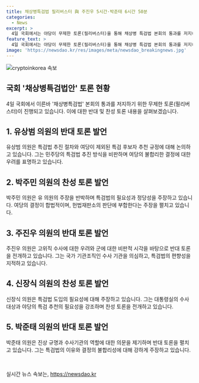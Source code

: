 ```yaml
---
title: 채상병특검법 필리버스터 與 주진우 5시간·박준태 6시간 50분
categories:
  - News
excerpt: >
  4일 국회에서는 야당이 무제한 토론(필리버스터)을 통해 채상병 특검법 본회의 통과를 저지하기 위한 논의가 진행되고 있다. 국민의힘 의원들은 특검법 추진 절차에 대한 불만과 대통령의 공무원 임명권 침해 등을 주장하며 반대 입장을 내세우고 있으며, 더불어민주당 의원들은 특검법의 필요성을 강조하고 있다. 이에 반대 의원들은 편향성을 지적하며 특검법이 민생 법안을 우선시하는 것에 대한 논쟁이 이어지고 있다. 야당의 필리버스터는 재적 의원 5분의 3 이상 찬성 시 종료될 전망이지만, 시간을 끌기 위한 의견도 있다. (단어 수: 96, 글자 수: 575)
feature_text: >
  4일 국회에서는 야당이 무제한 토론(필리버스터)을 통해 채상병 특검법 본회의 통과를 저지하기 위한 논의가 진행되고 있다. 국민의힘 의원들은 특검법 추진 절차에 대한 불만과 대통령의 공무원 임명권 침해 등을 주장하며 반대 입장을 내세우고 있으며, 더불어민주당 의원들은 특검법의 필요성을 강조하고 있다. 이에 반대 의원들은 편향성을 지적하며 특검법이 민생 법안을 우선시하는 것에 대한 논쟁이 이어지고 있다. 야당의 필리버스터는 재적 의원 5분의 3 이상 찬성 시 종료될 전망이지만, 시간을 끌기 위한 의견도 있다. (단어 수: 96, 글자 수: 575)
image: 'https://newsdao.kr/res/images/meta/newsdao_breakingnews.jpg'
---
```


<p><img src="https://newsdao.kr/res/images/meta/newsdao_breakingnews.jpg" alt="cryptoinkorea 속보" /></p>

<h2 data-ke-size="size26">국회 '채상병특검법안' 토론 현황</h2>

<p data-ke-size="size16">4일 국회에서 이른바 '채상병특검법' 본회의 통과를 저지하기 위한 무제한 토론(필리버스터)이 진행되고 있습니다. 이에 대한 반대 및 찬성 토론 내용을 살펴보겠습니다.</p>

<h2 data-ke-size="size24">1. 유상범 의원의 반대 토론 발언</h2>

<p data-ke-size="size16">유상범 의원은 특검법 추진 절차와 여당이 제외된 특검 후보자 추천 규정에 대해 논의하고 있습니다. 그는 민주당의 특검법 추진 방식을 비판하며 여당의 불합리한 결정에 대한 우려를 표명하고 있습니다.</p>

<h2 data-ke-size="size24">2. 박주민 의원의 찬성 토론 발언</h2>

<p data-ke-size="size16">박주민 의원은 유 의원의 주장을 반박하며 특검법의 필요성과 정당성을 주장하고 있습니다. 여당의 결정이 합법적이며, 헌법재판소의 판단에 부합한다는 주장을 펼치고 있습니다.</p>

<h2 data-ke-size="size24">3. 주진우 의원의 반대 토론 발언</h2>

<p data-ke-size="size16">주진우 의원은 고위직 수사에 대한 우려와 군에 대한 비판적 시각을 바탕으로 반대 토론을 전개하고 있습니다. 그는 국가 기관조직인 수사 기관을 의심하고, 특검법의 편향성을 지적하고 있습니다.</p>

<h2 data-ke-size="size24">4. 신장식 의원의 찬성 토론 발언</h2>

<p data-ke-size="size16">신장식 의원은 특검법 도입의 필요성에 대해 주장하고 있습니다. 그는 대통령실의 수사 대상과 야당의 특검 추천의 필요성을 강조하며 찬성 토론을 전개하고 있습니다.</p>

<h2 data-ke-size="size24">5. 박준태 의원의 반대 토론 발언</h2>

<p data-ke-size="size16">박준태 의원은 진상 규명과 수사기관의 역할에 대한 의문을 제기하며 반대 토론을 펼치고 있습니다. 그는 특검법의 이유와 결정의 불합리성에 대해 강하게 주장하고 있습니다.</p>

<p data-ke-size="size16">&nbsp;</p>
실시간 뉴스 속보는, <a href="https://newsdao.kr" rel="dofollow">https://newsdao.kr</a>


